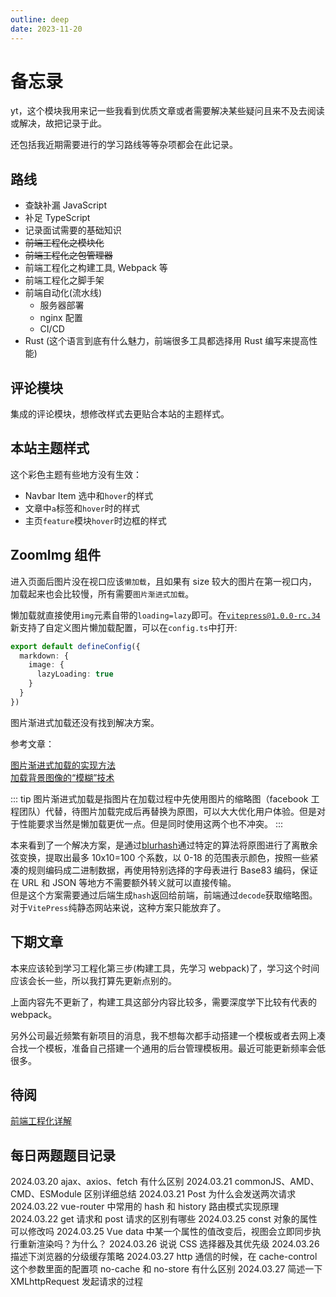 ```yaml
---
outline: deep
date: 2023-11-20
---
```


# 备忘录

yt，这个模块我用来记一些我看到优质文章或者需要解决某些疑问且来不及去阅读或解决，故把记录于此。

还包括我近期需要进行的学习路线等等杂项都会在此记录。

## 路线

- 查缺补漏 JavaScript
- 补足 TypeScript
- 记录面试需要的基础知识
- ~~前端工程化之模块化~~
- ~~前端工程化之包管理器~~
- 前端工程化之构建工具, Webpack 等
- 前端工程化之脚手架
- 前端自动化(流水线)
  - 服务器部署
  - nginx 配置
  - CI/CD
- Rust (这个语言到底有什么魅力，前端很多工具都选择用 Rust 编写来提高性能)

## 评论模块

集成的评论模块，想修改样式去更贴合本站的主题样式。

## 本站主题样式

这个彩色主题有些地方没有生效：

- Navbar Item 选中和`hover`的样式
- 文章中`a`标签和`hover`时的样式
- 主页`feature`模块`hover`时边框的样式

## ZoomImg 组件

进入页面后图片没在视口应该`懒加载`，且如果有 size 较大的图片在第一视口内，加载起来也会比较慢，所有需要`图片渐进式加载`。

懒加载就直接使用`img`元素自带的`loading=lazy`即可。在[`vitepress@1.0.0-rc.34`](https://github.com/vuejs/vitepress/blob/main/CHANGELOG.md#100-rc34-2023-12-30)新支持了自定义图片懒加载配置，可以在`config.ts`中打开:

```ts
export default defineConfig({
  markdown: {
    image: {
      lazyLoading: true
    }
  }
})
```

图片渐进式加载还没有找到解决方案。

参考文章：

[图片渐进式加载的实现方法](https://akarin.dev/2021/11/04/progressive-image-loading/)  
[加载背景图像的“模糊”技术](https://css-tricks.com/the-blur-up-technique-for-loading-background-images/)

::: tip
图片渐进式加载是指图片在加载过程中先使用图片的缩略图（facebook 工程团队）代替，待图片加载完成后再替换为原图，可以大大优化用户体验。但是对于性能要求当然是懒加载更优一点。但是同时使用这两个也不冲突。
:::

本来看到了一个解决方案，是通过[blurhash](https://github.com/woltapp/blurhash/tree/master)通过特定的算法将原图进行了离散余弦变换，提取出最多 10x10=100 个系数，以 0-18 的范围表示颜色，按照一些紧凑的规则编码成二进制数据，再使用特别选择的字母表进行 Base83 编码，保证在 URL 和 JSON 等地方不需要额外转义就可以直接传输。  
但是这个方案需要通过后端生成`hash`返回给前端，前端通过`decode`获取缩略图。对于`VitePress`纯静态网站来说，这种方案只能放弃了。

## 下期文章

本来应该轮到学习工程化第三步(构建工具，先学习 webpack)了，学习这个时间应该会长一些，所以我打算先更新点别的。

上面内容先不更新了，构建工具这部分内容比较多，需要深度学下比较有代表的 webpack。

另外公司最近频繁有新项目的消息，我不想每次都手动搭建一个模板或者去网上凑合找一个模板，准备自己搭建一个通用的后台管理模板用。最近可能更新频率会低很多。

## 待阅

[前端工程化详解](https://guide.duanhl.com/)

## 每日两题题目记录

2024.03.20 ajax、axios、fetch 有什么区别
2024.03.21 commonJS、AMD、CMD、ESModule 区别详细总结
2024.03.21 Post 为什么会发送两次请求
2024.03.22 vue-router 中常用的 hash 和 history 路由模式实现原理
2024.03.22 get 请求和 post 请求的区别有哪些
2024.03.25 const 对象的属性可以修改吗
2024.03.25 Vue data 中某一个属性的值改变后，视图会立即同步执行重新渲染吗？为什么？
2024.03.26 说说 CSS 选择器及其优先级
2024.03.26 描述下浏览器的分级缓存策略
2024.03.27 http 通信的时候，在 cache-control 这个参数里面的配置项 no-cache 和 no-store 有什么区别
2024.03.27 简述一下 XMLhttpRequest 发起请求的过程
